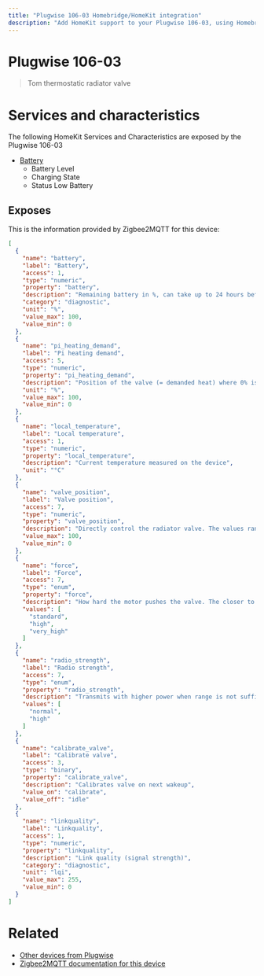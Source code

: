 ```yaml
---
title: "Plugwise 106-03 Homebridge/HomeKit integration"
description: "Add HomeKit support to your Plugwise 106-03, using Homebridge, Zigbee2MQTT and homebridge-z2m."
---
```

<!---
This file has been GENERATED using src/docgen/docgen.ts
DO NOT EDIT THIS FILE MANUALLY!
-->
# Plugwise 106-03
> Tom thermostatic radiator valve


# Services and characteristics
The following HomeKit Services and Characteristics are exposed by
the Plugwise 106-03

* [Battery](../../battery.md)
  * Battery Level
  * Charging State
  * Status Low Battery



## Exposes

This is the information provided by Zigbee2MQTT for this device:

```json
[
  {
    "name": "battery",
    "label": "Battery",
    "access": 1,
    "type": "numeric",
    "property": "battery",
    "description": "Remaining battery in %, can take up to 24 hours before reported",
    "category": "diagnostic",
    "unit": "%",
    "value_max": 100,
    "value_min": 0
  },
  {
    "name": "pi_heating_demand",
    "label": "Pi heating demand",
    "access": 5,
    "type": "numeric",
    "property": "pi_heating_demand",
    "description": "Position of the valve (= demanded heat) where 0% is fully closed and 100% is fully open",
    "unit": "%",
    "value_max": 100,
    "value_min": 0
  },
  {
    "name": "local_temperature",
    "label": "Local temperature",
    "access": 1,
    "type": "numeric",
    "property": "local_temperature",
    "description": "Current temperature measured on the device",
    "unit": "°C"
  },
  {
    "name": "valve_position",
    "label": "Valve position",
    "access": 7,
    "type": "numeric",
    "property": "valve_position",
    "description": "Directly control the radiator valve. The values range from 0 (valve closed) to 100 (valve fully open)",
    "value_max": 100,
    "value_min": 0
  },
  {
    "name": "force",
    "label": "Force",
    "access": 7,
    "type": "enum",
    "property": "force",
    "description": "How hard the motor pushes the valve. The closer to the boiler, the higher the force needed",
    "values": [
      "standard",
      "high",
      "very_high"
    ]
  },
  {
    "name": "radio_strength",
    "label": "Radio strength",
    "access": 7,
    "type": "enum",
    "property": "radio_strength",
    "description": "Transmits with higher power when range is not sufficient",
    "values": [
      "normal",
      "high"
    ]
  },
  {
    "name": "calibrate_valve",
    "label": "Calibrate valve",
    "access": 3,
    "type": "binary",
    "property": "calibrate_valve",
    "description": "Calibrates valve on next wakeup",
    "value_on": "calibrate",
    "value_off": "idle"
  },
  {
    "name": "linkquality",
    "label": "Linkquality",
    "access": 1,
    "type": "numeric",
    "property": "linkquality",
    "description": "Link quality (signal strength)",
    "category": "diagnostic",
    "unit": "lqi",
    "value_max": 255,
    "value_min": 0
  }
]
```

# Related
* [Other devices from Plugwise](../index.md#plugwise)
* [Zigbee2MQTT documentation for this device](https://www.zigbee2mqtt.io/devices/106-03.html)